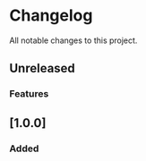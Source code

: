 # Changelog

All notable changes to this project.

## Unreleased

### Features

## [1.0.0]

### Added

